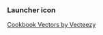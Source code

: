 ### Launcher icon

<a href="https://www.vecteezy.com/free-vector/cookbook">Cookbook Vectors by Vecteezy</a>
